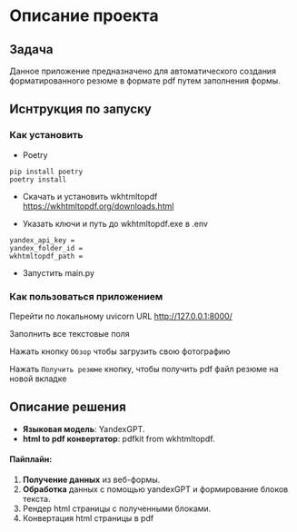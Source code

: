 # Описание проекта

## Задача

Данное приложение предназначено для автоматического создания форматированного резюме в формате pdf путем заполнения формы.



## Иснтрукция по запуску
### Как установить
- Poetry
```
pip install poetry
poetry install
```
- Скачать и установить wkhtmltopdf https://wkhtmltopdf.org/downloads.html

- Указать ключи и путь до wkhtmltopdf.exe в .env
```
yandex_api_key =
yandex_folder_id = 
wkhtmltopdf_path = 
```
- Запустить main.py


### Как пользоваться приложением


Перейти по локальному uvicorn URL http://127.0.0.1:8000/

Заполнить все текстовые поля

Нажать кнопку `Обзор` чтобы загрузить свою фотографию

Нажать `Получить резюме` кнопку, чтобы получить pdf файл резюме на новой вкладке

## Описание решения

- **Языковая модель**: YandexGPT.  
- **html to pdf конвертатор**: pdfkit from wkhtmltopdf.


#### Пайплайн:
1. **Получение данных** из веб-формы.  
2. **Обработка** данных с помощью yandexGPT и формирование блоков текста.  
3. Рендер html страницы с полученными блоками.
4. Конвертация html страницы в pdf


  

  

